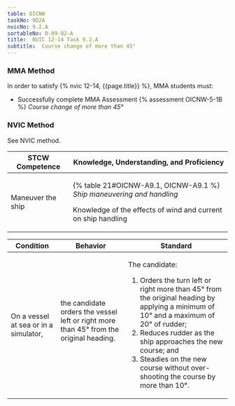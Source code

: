 ```yaml
---
table: OICNW
taskNo: 9D2A
nvicNo: 9.2.A 
sortableNo: D-09-02-A
title:  NVIC 12-14 Task 9.2.A
subtitle:  Course change of more than 45°
---
```



### MMA Method

In order to satisfy  {% nvic 12-14, {{page.title}}  %}, MMA students must:

* Successfully complete MMA Assessment {% assessment OICNW-5-1B %} *Course change of more than 45°*


### NVIC Method

<a onclick="togglevisibility('nvic_methods')" >See NVIC method.</a>

<div id='nvic_methods' class='hide'>

<table>
<thead>
<tr>
<th class='forty'> STCW Competence </th>
<th class='sixty'> Knowledge, Understanding, and Proficiency </th>
</tr>
</thead>




<tbody>
<tr><td markdown='1'>

Maneuver the ship

</td><td markdown='1'>

{% table 21#OICNW-A9.1, OICNW-A9.1 %} *Ship maneuvering and handling*

Knowledge of the effects of wind and current on ship handling

</td></tr>


</tbody>
</table>


<table>
<thead>
<tr><th class='twenty'>  Condition </th><th class='twenty'> Behavior </th><th  class='sixty'>Standard </th></tr>
</thead>
<tbody >



<tr><td markdown='1'>

On a vessel at sea or in a simulator,

</td><td markdown='1'>

the candidate orders the vessel left or right more than 45° from the original heading.

<br>

<div class="tooltip" markdown='1'>



</div>


</td><td markdown='1'>

The candidate:

1. Orders the turn left or right more than 45° from the original heading by applying a minimum of 10° and a maximum of 20° of rudder; 
2. Reduces rudder as the ship approaches the new course; and 
3. Steadies on the new course without over- shooting the course by more than 10°.

</td></tr>
</tbody>
</table>
</div>
